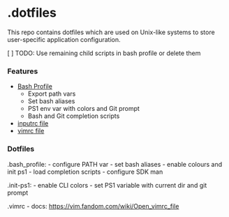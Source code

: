 # .dotfiles

This repo contains dotfiles which are used on Unix-like systems to store user-specific application configuration.

[ ] TODO: Use remaining child scripts in bash profile or delete them

### Features
* [Bash Profile](.bash_profile)
	* Export path vars
	* Set bash aliases
	* PS1 env var with colors and Git prompt
	* Bash and Git completion scripts
* [inputrc file](.inputrc)
* [vimrc file](.vimrc)

### Dotfiles
.bash_profile:
	- configure PATH var
	- set bash aliases
	- enable colours and init ps1
	- load completion scripts
	- configure SDK man

.init-ps1:
	- enable CLI colors
	- set PS1 variable with current dir and git prompt

.vimrc
	- docs: https://vim.fandom.com/wiki/Open_vimrc_file